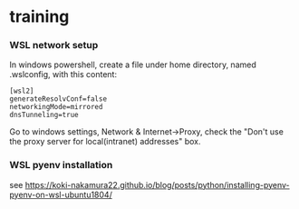 # training


### WSL network setup

In windows powershell, create a file under home directory, named .wslconfig, 
with this content:

```
[wsl2]
generateResolvConf=false
networkingMode=mirrored
dnsTunneling=true
```

Go to windows settings, Network & Internet->Proxy, check the "Don't use the proxy server for local(intranet) addresses" box.

### WSL pyenv installation
see https://koki-nakamura22.github.io/blog/posts/python/installing-pyenv-pyenv-on-wsl-ubuntu1804/

